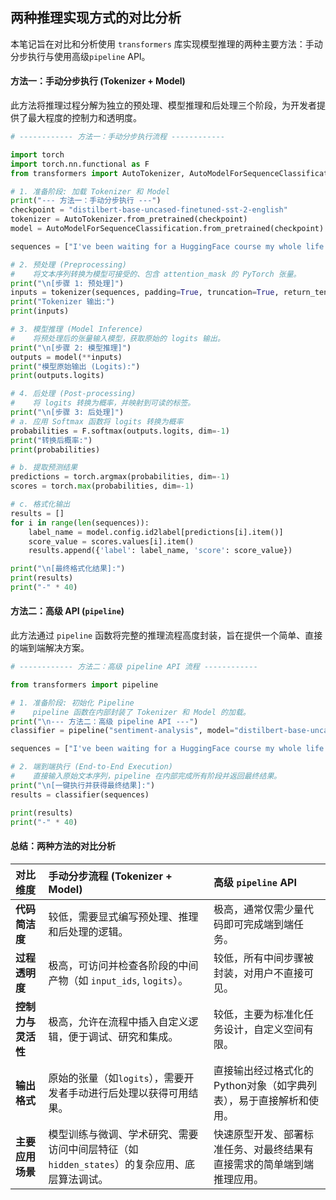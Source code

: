 ## 两种推理实现方式的对比分析

本笔记旨在对比和分析使用 `transformers` 库实现模型推理的两种主要方法：手动分步执行与使用高级`pipeline` API。

#### 方法一：手动分步执行 (Tokenizer + Model)

此方法将推理过程分解为独立的预处理、模型推理和后处理三个阶段，为开发者提供了最大程度的控制力和透明度。

```python
# ------------ 方法一：手动分步执行流程 ------------

import torch
import torch.nn.functional as F
from transformers import AutoTokenizer, AutoModelForSequenceClassification

# 1. 准备阶段: 加载 Tokenizer 和 Model
print("--- 方法一：手动分步执行 ---")
checkpoint = "distilbert-base-uncased-finetuned-sst-2-english"
tokenizer = AutoTokenizer.from_pretrained(checkpoint)
model = AutoModelForSequenceClassification.from_pretrained(checkpoint)

sequences = ["I've been waiting for a HuggingFace course my whole life.", "I hate this so much!"]

# 2. 预处理 (Preprocessing)
#    将文本序列转换为模型可接受的、包含 attention_mask 的 PyTorch 张量。
print("\n[步骤 1: 预处理]")
inputs = tokenizer(sequences, padding=True, truncation=True, return_tensors="pt")
print("Tokenizer 输出:")
print(inputs)

# 3. 模型推理 (Model Inference)
#    将预处理后的张量输入模型，获取原始的 logits 输出。
print("\n[步骤 2: 模型推理]")
outputs = model(**inputs)
print("模型原始输出 (Logits):")
print(outputs.logits)

# 4. 后处理 (Post-processing)
#    将 logits 转换为概率，并映射到可读的标签。
print("\n[步骤 3: 后处理]")
# a. 应用 Softmax 函数将 logits 转换为概率
probabilities = F.softmax(outputs.logits, dim=-1)
print("转换后概率:")
print(probabilities)

# b. 提取预测结果
predictions = torch.argmax(probabilities, dim=-1)
scores = torch.max(probabilities, dim=-1)

# c. 格式化输出
results = []
for i in range(len(sequences)):
    label_name = model.config.id2label[predictions[i].item()]
    score_value = scores.values[i].item()
    results.append({'label': label_name, 'score': score_value})

print("\n[最终格式化结果]:")
print(results)
print("-" * 40)
```

#### 方法二：高级 API (`pipeline`)

此方法通过 `pipeline` 函数将完整的推理流程高度封装，旨在提供一个简单、直接的端到端解决方案。

```python
# ------------ 方法二：高级 pipeline API 流程 ------------

from transformers import pipeline

# 1. 准备阶段: 初始化 Pipeline
#    pipeline 函数在内部封装了 Tokenizer 和 Model 的加载。
print("\n--- 方法二：高级 pipeline API ---")
classifier = pipeline("sentiment-analysis", model="distilbert-base-uncased-finetuned-sst-2-english")

sequences = ["I've been waiting for a HuggingFace course my whole life.", "I hate this so much!"]

# 2. 端到端执行 (End-to-End Execution)
#    直接输入原始文本序列，pipeline 在内部完成所有阶段并返回最终结果。
print("\n[一键执行并获得最终结果]:")
results = classifier(sequences)

print(results)
print("-" * 40)
```

#### 总结：两种方法的对比分析

| 对比维度        | 手动分步流程 (Tokenizer + Model)                            | 高级 `pipeline` API                    |
| :---------- | :---------------------------------------------------- | :----------------------------------- |
| **代码简洁度**   | 较低，需要显式编写预处理、推理和后处理的逻辑。                               | 极高，通常仅需少量代码即可完成端到端任务。                |
| **过程透明度**   | 极高，可访问并检查各阶段的中间产物（如 `input_ids`, `logits`）。           | 较低，所有中间步骤被封装，对用户不直接可见。               |
| **控制力与灵活性** | 极高，允许在流程中插入自定义逻辑，便于调试、研究和集成。                          | 较低，主要为标准化任务设计，自定义空间有限。               |
| **输出格式**    | 原始的张量（如`logits`），需要开发者手动进行后处理以获得可用结果。                 | 直接输出经过格式化的Python对象（如字典列表），易于直接解析和使用。 |
| **主要应用场景**  | 模型训练与微调、学术研究、需要访问中间层特征（如`hidden_states`）的复杂应用、底层算法调试。 | 快速原型开发、部署标准任务、对最终结果有直接需求的简单端到端推理应用。  |
